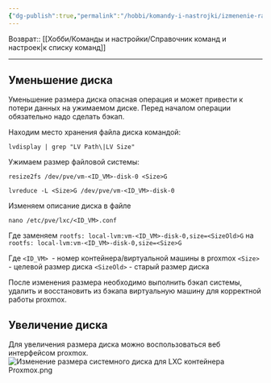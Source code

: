 ```yaml
---
{"dg-publish":true,"permalink":"/hobbi/komandy-i-nastrojki/izmenenie-razmera-diska-dlya-lxc-kontejnera-proxmox/"}
---
```


Возврат:: [[Хобби/Команды и настройки/Справочник команд и настроек\|к списку команд]]

---
## Уменьшение диска

Уменьшение размера диска опасная операция и может привести к потери данных на ужимаемом диске. Перед началом операции обязательно надо сделать бэкап.

Находим место хранения файла диска командой:
```shell
lvdisplay | grep "LV Path\|LV Size"
```

Ужимаем размер файловой системы:
```shell
resize2fs /dev/pve/vm-<ID_VM>-disk-0 <Size>G

lvreduce -L <Size>G /dev/pve/vm-<ID_VM>-disk-0
```

Изменяем описание диска в файле
```shell
nano /etc/pve/lxc/<ID_VM>.conf
```
Где заменяем `rootfs: local-lvm:vm-<ID_VM>-disk-0,size=<SizeOld>G` на `rootfs: local-lvm:vm-<ID_VM>-disk-0,size=<Size>G`

Где `<ID_VM> `- номер контейнера/виртуальной машины в proxmox
    `<Size>` - целевой размер диска
     `<SizeOld>` - старый размер диска

После изменения размера необходимо выполнить бэкап системы, удалить и восстановить из бэкапа виртуальную машину для корректной работы proxmox.
## Увеличение диска

Для увеличения размера диска можно воспользоваться веб интерфейсом proxmox.
![Изменение размера системного диска для LXC контейнера Proxmox.png](/img/user/%D0%98%D1%81%D1%85%D0%BE%D0%B4%D0%BD%D0%B8%D0%BA%D0%B8/%D0%98%D0%B7%D0%BC%D0%B5%D0%BD%D0%B5%D0%BD%D0%B8%D0%B5%20%D1%80%D0%B0%D0%B7%D0%BC%D0%B5%D1%80%D0%B0%20%D1%81%D0%B8%D1%81%D1%82%D0%B5%D0%BC%D0%BD%D0%BE%D0%B3%D0%BE%20%D0%B4%D0%B8%D1%81%D0%BA%D0%B0%20%D0%B4%D0%BB%D1%8F%20LXC%20%D0%BA%D0%BE%D0%BD%D1%82%D0%B5%D0%B9%D0%BD%D0%B5%D1%80%D0%B0%20Proxmox.png)
